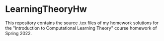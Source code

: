 # LearningTheoryHw
This repository contains the source .tex files of my homework solutions for the "Introduction to Computational Learning Theory" course homework of Spring 2022.
